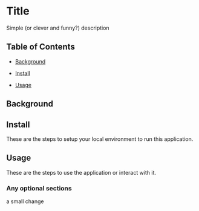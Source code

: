# Title

Simple (or clever and funny?) description

## Table of Contents

- [Background](#background)

- [Install](#install)

- [Usage](#usage)

## Background


## Install

These are the steps to setup your local environment to run this application.

## Usage

These are the steps to use the application or interact with it.

### Any optional sections

a small change

